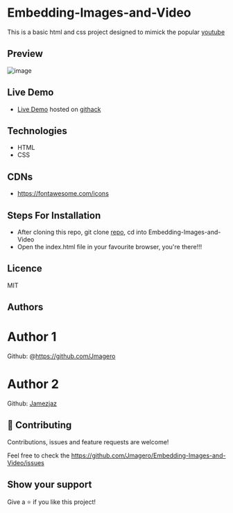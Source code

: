 # Embedding-Images-and-Video
This is a basic html and css project designed to mimick the popular [youtube](https://youtube.com)

## Preview
![image](https://user-images.githubusercontent.com/46686100/75113150-72fde800-564b-11ea-8d4a-05fe6d1949f9.png)

## Live Demo
- [Live Demo](https://rawcdn.githack.com/Jmagero/Embedding-Images-and-Video/2f50648a21f525c79536efefc2877094c3c3967e/index.html) hosted on [githack](https://raw.githack.com)


## Technologies
- HTML
- CSS

## CDNs
- https://fontawesome.com/icons

## Steps For Installation
- After cloning this repo, git clone [repo](git@github.com:Jmagero/Embedding-Images-and-Video.git), cd into Embedding-Images-and-Video
- Open the index.html file in your favourite browser, you're there!!!


## Licence
MIT

## Authors
# Author 1
Github: @https://github.com/Jmagero
# Author 2
Github: [Jamezjaz](https://github.com/Jamezjaz)

## 🤝 Contributing
Contributions, issues and feature requests are welcome!

Feel free to check the https://github.com/Jmagero/Embedding-Images-and-Video/issues

## Show your support
Give a ⭐️ if you like this project!

